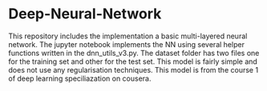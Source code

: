 # Deep-Neural-Network
This repository includes the implementation a basic multi-layered neural network.
The jupyter notebook implements the NN using several helper functions written in the dnn_utils_v3.py.
The dataset folder has two files one for the training set and other for the test set.
This model is fairly simple and does not use any regularisation techniques.
This model is from the course 1 of deep learning speciliazation on cousera.

